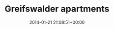 ---
title:		"Greifswalder apartments"
type:		"photos"
mediatype:		"upload"
location:		"Berlin, Germany"
date:		"2014-01-21 21:08:51+00:00"
album:		"city"
filename:		"greifswaler-apartments.md"
series:		"greifswalder"
cl_public_id:		"city/greifswaler_apartments"
cl_version:		1497000303
format:		"tiff"
bytes:		4736832
width:		2560
height:		1440
colours:
- "#ABC0DE"
- "#5A6367"
- "#3F4548"
- "#A2BADC"
- "#383B41"
- "#494741"
- "#25313B"
- "#28323F"
- "#4E6476"
- "#5F6562"
- "#4B6078"
- "#C8D9E2"
exposure_mode:		"Manual"
program:		"Manual"
aperture:		"5.0"
focal_length:		"116.0 mm"
iso:		"50"
shutter_speed:		"30"
metering:		"Multi-segment"
flash:		"Off, Did not fire"
white_balance:		"Custom"
colour_temp:		"2050"
has_crop:		"true"
orientation:		"Horizontal (normal)"
camera_model:		"NIKON D800"
lens_info:		"70-200mm f/2.8"
artist:		"No artist info"
x_resolution:		"300"
y_resolution:		"300"
---